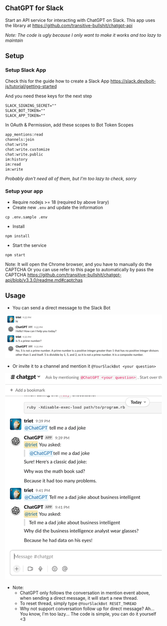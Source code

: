 ChatGPT for Slack
---

Start an API service for interacting with ChatGPT on Slack.
This app uses the library at https://github.com/transitive-bullshit/chatgpt-api

_Note: The code is ugly because I only want to make it works and too lazy to maintain_

## Setup
### Setup Slack App
Check this for the guide how to create a Slack App https://slack.dev/bolt-js/tutorial/getting-started

And you need these keys for the next step
```
SLACK_SIGNING_SECRET=""
SLACK_BOT_TOKEN=""
SLACK_APP_TOKEN=""
```

In OAuth & Permission, add these scopes to Bot Token Scopes

```
app_mentions:read
channels:join
chat:write
chat:write.customize
chat:write.public
im:history
im:read
im:write
```

_Probably don't need all of them, but I'm too lazy to check, sorry_

### Setup your app
- Require nodejs >= 18 (required by above lirary)
- Create new `.env` and update the information
```
cp .env.sample .env
```
- Install
```
npm install
```

- Start the service
```
npm start
```

Note: It will open the Chrome browser, and you have to manually do the CAPTCHA
Or you can use refer to this page to automatically by pass the CAPTCHA https://github.com/transitive-bullshit/chatgpt-api/blob/v3.3.0/readme.md#captchas

## Usage
- You can send a direct message to the Slack Bot

![](images/dm.png)

- Or invite it to a channel and mention it `@YourSlackBot <your question>`

![](images/mention.png)

- Note:
  - ChatGPT only follows the conversation in mention event above, when sending a direct message, it will start a new thread.
  - To reset thread, simply type `@YourSlackBot RESET_THREAD`
  - Why not support conversation follow up for direct message? Ah... You know, I'm too lazy... The code is simple, you can do it yourself <3
